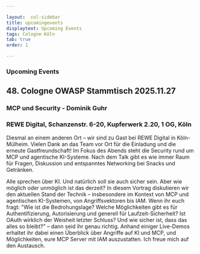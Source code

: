 ```yaml
---

layout:  col-sidebar
title: upcomingevents
displaytext: Upcoming Events
tags: Cologne Köln
tab: true
order: 1

---
```


### Upcoming Events

## 48. Cologne OWASP Stammtisch  2025.11.27
### MCP und Security - Dominik Guhr
### REWE Digital, Schanzenstr. 6-20, Kupferwerk 2.20, 1 OG, Köln

Diesmal an einem anderen Ort – wir sind zu Gast bei REWE Digital in Köln-Mülheim.
Vielen Dank an das Team vor Ort für die Einladung und die erneute Gastfreundschaft!
Im Fokus des Abends steht die Security rund um MCP und agentische KI-Systeme.
Nach dem Talk gibt es wie immer Raum für Fragen, Diskussion und entspanntes Networking bei Snacks und Getränken.

Alle sprechen über KI. Und natürlich soll sie auch sicher sein. Aber wie möglich oder unmöglich ist das derzeit? In diesem Vortrag diskutieren wir den aktuellen Stand der Technik – insbesondere im Kontext von MCP und agentischen KI-Systemen, von Angriffsvektoren bis IAM.
Wenn ihr euch fragt: "Wie ist die Bedrohungslage? Welche Möglichkeiten gibt es für Authentifizierung, Autorisierung und generell für Laufzeit-Sicherheit? Ist OAuth wirklich der Weisheit letzter Schluss? Und wie sicher ist, dass das alles so bleibt?" – dann seid ihr genau richtig.
Anhand einiger Live-Demos erhaltet ihr dabei einen Überblick über Angriffe auf KI und MCP, und Möglichkeiten, eure MCP Server mit IAM auszustatten. Ich freue mich auf den Austausch.
